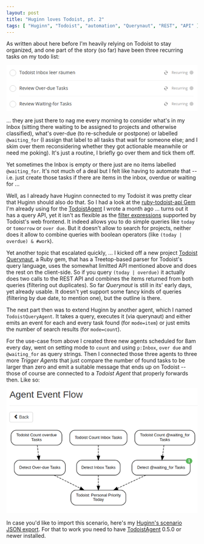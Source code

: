 ```yaml
---
layout: post
title: "Huginn loves Todoist, pt. 2"
tags: [ "Huginn", "Todoist", "automation", "Querynaut", "REST", "API" ]
---
```

As written about here before I'm heavily relying on Todoist to stay organized,
and one part of the story (so far) have been three recurring tasks on my todo list:

![Screenshot of those three tood items](/assets/images/todoist-recurring-tasks.png)

... they are just there to nag me every morning to consider what's in my Inbox
(sitting there waiting to be assigned to projects and otherwise classified), what's
over-due (to re-schedule or postpone) or labelled `@waiting_for` (I assign that
label to all tasks that wait for someone else; and I skim over them reconsidering whether
they got actionable meanwhile or need me poking).  It's just a routine, I
briefly go over them and tick them off.

Yet sometimes the Inbox is empty or there just are no items labelled `@waiting_for`.
It's not much of a deal but I felt like having to automate that -- i.e. just create
those tasks if there are items in the inbox, overdue or waiting for ...

Well, as I already have Huginn connected to my Todoist it was pretty clear that
Huginn should also do that.  So I had a look at the [ruby-todoist-api Gem](https://github.com/maartenvanvliet/ruby-todoist-api/)
I'm already using for the [TodoistAgent](https://github.com/stesie/huginn_todoist_agent)
I wrote a month ago ... turns out it has a query API, yet it isn't as flexible as
the [filter expressions](https://support.todoist.com/hc/en-us/articles/205248842-Filters)
supported by Todoist's web frontend.
It indeed allows you to do simple queries like `today` or `tomorrow` or `over due`.
But it doesn't allow to search for projects, neither does it allow to combine queries
with boolean operators (like `(today | overdue) & #work`).

Yet another topic that escalated quickly, ... I kicked off a new project
[Todoist Querynaut](https://github.com/stesie/todoist_querynaut/), a Ruby gem, that
has a Treetop-based parser for Todoist's query language, uses the somewhat limitted
API mentioned above and does the rest on the client-side.  So if you query
`(today | overdue)` it actually does two calls to the REST API and combines the items
returned from both queries (filtering out duplicates).
So far *Querynaut* is still in its' early days, yet already usable.  It doesn't yet
support some fancy kinds of queries (filtering by due date, to mention one), but
the outline is there.

The next part then was to extend Huginn by another agent, which I named `TodoistQueryAgent`.
It takes a query, executes it (via querynaut) and either emits an event for each
and every task found (for `mode=item`) or just emits the number of search results
(for `mode=count`).

For the use-case from above I created three new agents scheduled for 8am every day,
went on setting mode to `count` and using `p:Inbox`, `over due` and `@waiting_for`
as query strings.  Then I connected those three agents to three more *Trigger Agents*
that just compare the number of found tasks to be larger than zero and emit a suitable
message that ends up on Todoist -- those of course are connected to a *Todoist Agent*
that properly forwards then.  Like so:

![Screenshot of Huginn Agent visualisation](/assets/images/todoist-huginn-flow.png)

In case you'd like to import this scenario, here's my [Huginn's scenario JSON export](https://huginn.brokenpipe.de/scenarios/8/export.json).
For that to work you need to have [TodoistAgent](https://github.com/stesie/huginn_todoist_agent) 0.5.0 or newer installed.

